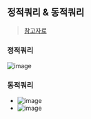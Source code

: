 ## 정적쿼리 & 동적쿼리
> [참고자료](https://www.inflearn.com/questions/743461/%EC%A0%95%EC%A0%81%EC%BF%BC%EB%A6%AC%EC%99%80-%EB%8F%99%EC%A0%81%EC%BF%BC%EB%A6%AC%EC%9D%98-%EA%B0%9C%EB%85%90%EC%9D%98-%EC%B0%A8%EC%9D%B4%EC%A0%90%EC%9D%B4-%EA%B6%81%EA%B8%88%ED%95%A9%EB%8B%88%EB%8B%A4)

### 정적쿼리
![image](https://user-images.githubusercontent.com/61215550/225523298-9fde4e1b-92a8-48e6-bdb0-a120d091cdd8.png)

### 동적쿼리
- ![image](https://user-images.githubusercontent.com/61215550/225523338-6b5a6652-3d21-4daf-b4e4-fddb28da9143.png)
- ![image](https://user-images.githubusercontent.com/61215550/225523440-1ddcb7e1-03e0-42f1-8b41-2d8e3eaab623.png)

